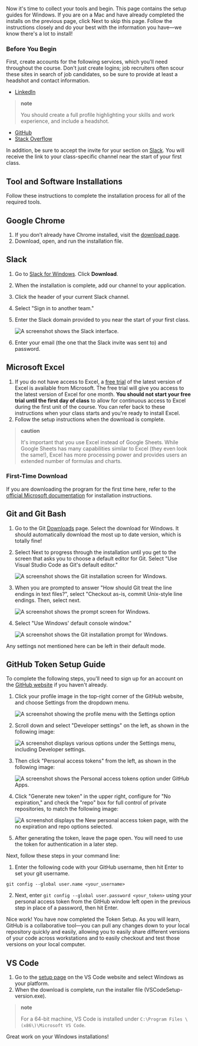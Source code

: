 <img style="display: none;" src="https://static.bc-edx.com/data/prework/m2/img/banner.jpg" alt="lesson banner" />

Now it's time to collect your tools and begin. This page contains the setup guides for Windows. If you are on a Mac and have already completed the installs on the previous page, click Next to skip this page. Follow the instructions closely and do your best with the information you have—we know there's a lot to install!

### Before You Begin

First, create accounts for the following services, which you'll need throughout the course. Don't just create logins; job recruiters often scour these sites in search of job candidates, so be sure to provide at least a headshot and contact information.

*   [LinkedIn](https://www.linkedin.com/)

> **note**
>
> You should create a full profile highlighting your skills and work experience, and include a headshot.

*   [GitHub](https://github.com/)
*   [Stack Overflow](http://stackoverflow.com/)

In addition, be sure to accept the invite for your section on [Slack](https://slack.com/). You will receive the link to your class-specific channel near the start of your first class.

## Tool and Software Installations

Follow these instructions to complete the installation process for all of the required tools.

## Google Chrome

1.  If you don’t already have Chrome installed, visit the [download page](https://www.google.com/chrome/browser/desktop/index.html).
2.  Download, open, and run the installation file.

## Slack

1.  Go to [Slack for Windows](https://slack.com/downloads). Click **Download**.

2.  When the installation is complete, add our channel to your application.

3.  Click the header of your current Slack channel.

4.  Select "Sign in to another team."

5.  Enter the Slack domain provided to you near the start of your first class.

    ![A screenshot shows the Slack interface.](https://static.bc-edx.com/data/prework/m2/img/Install-Slack3.1.jpg)

6.  Enter your email (the one that the Slack invite was sent to) and password.

## Microsoft Excel

1.  If you do not have access to Excel, a [free trial](https://products.office.com/en-us/excel) of the latest version of Excel is available from Microsoft. The free trial will give you access to the latest version of Excel for one month. **You should not start your free trial until the first day of class** to allow for continuous access to Excel during the first unit of the course. You can refer back to these instructions when your class starts and you're ready to install Excel.
2.  Follow the setup instructions when the download is complete.

> **caution**
>
> It's important that you use Excel instead of Google Sheets. While Google Sheets has many capabilities similar to Excel (they even look the same!), Excel has more processing power and provides users an extended number of formulas and charts.

### First-Time Download

If you are downloading the program for the first time here, refer to the [official Microsoft documentation](https://support.office.com/en-us/article/download-and-install-or-reinstall-office-365-or-office-2019-on-a-pc-or-mac-4414eaaf-0478-48be-9c42-23adc4716658) for installation instructions.

## Git and Git Bash

1.  Go to the Git [Downloads](https://git-scm.com/downloads) page. Select the download for Windows. It should automatically download the most up to date version, which is totally fine!

2.  Select Next to progress through the installation until you get to the screen that asks you to choose a default editor for Git. Select "Use Visual Studio Code as Git's default editor."

    ![A screenshot shows the Git installation screen for Windows.](https://static.bc-edx.com/data/prework/m2/img/git-vs-code-screen.jpg)

3.  When you are prompted to answer "How should Git treat the line endings in text files?", select "Checkout as-is, commit Unix-style line endings. Then, select next.

    ![A screenshot shows the prompt screen for Windows.](https://static.bc-edx.com/data/prework/m2/img/Install-GitWindows2.3.jpg)

4.  Select "Use Windows' default console window."

    ![A screenshot shows the Git installation prompt for Windows.](https://static.bc-edx.com/data/prework/m2/img/Install-GitWindows2.4.jpg)

Any settings not mentioned here can be left in their default mode.

## GitHub Token Setup Guide

To complete the following steps, you'll need to sign up for an account on the [GitHub website](https://github.com/) if you haven't already.

1.  Click your profile image in the top-right corner of the GitHub website, and choose Settings from the dropdown menu.

    ![A screenshot showing the profile menu with the Settings option](https://static.bc-edx.com/data/prework/m2/img/profile-then-settings.jpg)

2.  Scroll down and select "Developer settings" on the left, as shown in the following image:

    ![A screenshot displays various options under the Settings menu, including Developer settings.](https://static.bc-edx.com/data/prework/m2/img/tokensetup-developer-settings.jpg)

3.  Then click "Personal access tokens" from the left, as shown in the following image:

    ![A screenshot shows the Personal access tokens option under GitHub Apps.](https://static.bc-edx.com/data/prework/m2/img/tokensetup-personal-access-tokens.jpg)

4.  Click "Generate new token" in the upper right, configure for "No expiration," and check the "repo" box for full control of private repositories, to match the following image:

    ![A screenshot displays the New personal access token page, with the no expiration and repo options selected.](https://static.bc-edx.com/data/prework/m2/img/tokensetup-new-personal-access-token.jpg)

5.  After generating the token, leave the page open. You will need to use the token for authentication in a later step.

Next, follow these steps in your command line:

1.  Enter the following code with your GitHub username, then hit Enter to set your git username.

`git config --global user.name <your_username>`

2.  Next, enter `git config --global user.password <your_token>` using your personal access token from the GitHub window left open in the previous step in place of a password, then hit Enter.

Nice work! You have now completed the Token Setup. As you will learn, GitHub is a collaborative tool—you can pull any changes down to your local repository quickly and easily, allowing you to easily share different versions of your code across workstations and to easily checkout and test those versions on your local computer.

## VS Code

1.  Go to the [setup page](https://code.visualstudio.com/docs/setup/setup-overview) on the VS Code website and select Windows as your platform.
2.  When the download is complete, run the installer file (VSCodeSetup-version.exe).

> **note**
>
> For a 64-bit machine, VS Code is installed under `C:\Program Files \(x86\)\Microsoft VS Code`.

Great work on your Windows installations! 
